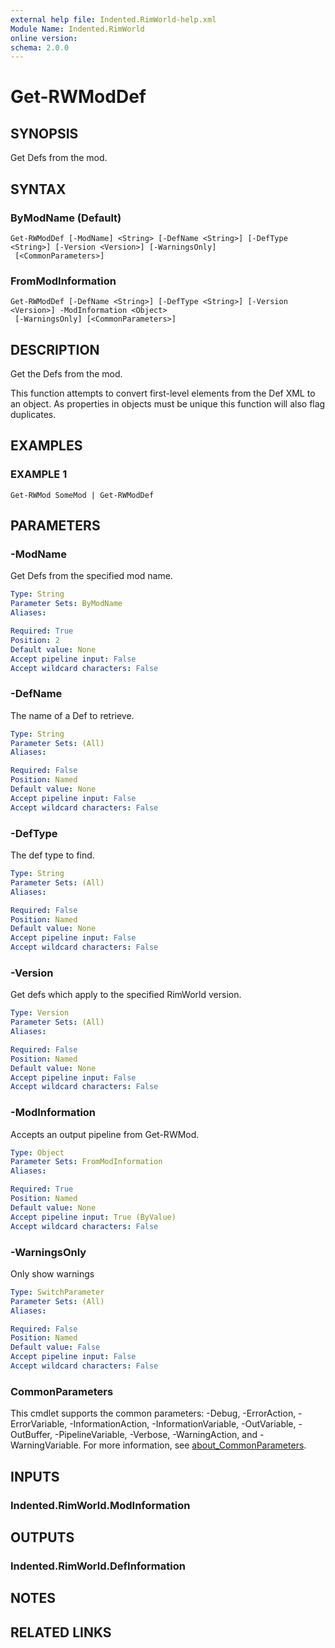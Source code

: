 ```yaml
---
external help file: Indented.RimWorld-help.xml
Module Name: Indented.RimWorld
online version:
schema: 2.0.0
---
```


# Get-RWModDef

## SYNOPSIS
Get Defs from the mod.

## SYNTAX

### ByModName (Default)
```
Get-RWModDef [-ModName] <String> [-DefName <String>] [-DefType <String>] [-Version <Version>] [-WarningsOnly]
 [<CommonParameters>]
```

### FromModInformation
```
Get-RWModDef [-DefName <String>] [-DefType <String>] [-Version <Version>] -ModInformation <Object>
 [-WarningsOnly] [<CommonParameters>]
```

## DESCRIPTION
Get the Defs from the mod.

This function attempts to convert first-level elements from the Def XML to an object.
As properties in objects must be unique this function will also flag duplicates.

## EXAMPLES

### EXAMPLE 1
```
Get-RWMod SomeMod | Get-RWModDef
```

## PARAMETERS

### -ModName
Get Defs from the specified mod name.

```yaml
Type: String
Parameter Sets: ByModName
Aliases:

Required: True
Position: 2
Default value: None
Accept pipeline input: False
Accept wildcard characters: False
```

### -DefName
The name of a Def to retrieve.

```yaml
Type: String
Parameter Sets: (All)
Aliases:

Required: False
Position: Named
Default value: None
Accept pipeline input: False
Accept wildcard characters: False
```

### -DefType
The def type to find.

```yaml
Type: String
Parameter Sets: (All)
Aliases:

Required: False
Position: Named
Default value: None
Accept pipeline input: False
Accept wildcard characters: False
```

### -Version
Get defs which apply to the specified RimWorld version.

```yaml
Type: Version
Parameter Sets: (All)
Aliases:

Required: False
Position: Named
Default value: None
Accept pipeline input: False
Accept wildcard characters: False
```

### -ModInformation
Accepts an output pipeline from Get-RWMod.

```yaml
Type: Object
Parameter Sets: FromModInformation
Aliases:

Required: True
Position: Named
Default value: None
Accept pipeline input: True (ByValue)
Accept wildcard characters: False
```

### -WarningsOnly
Only show warnings

```yaml
Type: SwitchParameter
Parameter Sets: (All)
Aliases:

Required: False
Position: Named
Default value: False
Accept pipeline input: False
Accept wildcard characters: False
```

### CommonParameters
This cmdlet supports the common parameters: -Debug, -ErrorAction, -ErrorVariable, -InformationAction, -InformationVariable, -OutVariable, -OutBuffer, -PipelineVariable, -Verbose, -WarningAction, and -WarningVariable. For more information, see [about_CommonParameters](http://go.microsoft.com/fwlink/?LinkID=113216).

## INPUTS

### Indented.RimWorld.ModInformation
## OUTPUTS

### Indented.RimWorld.DefInformation
## NOTES

## RELATED LINKS
